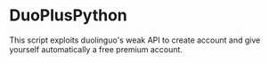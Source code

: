 # DuoPlusPython
This script exploits duolinguo's weak API to create account and give yourself automatically a free premium account.
